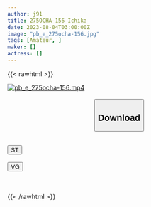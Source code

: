 ```yaml
---
author: j91
title: 275OCHA-156 Ichika
date: 2023-08-04T03:00:00Z
image: "pb_e_275ocha-156.jpg"
tags: [Amateur, ]
maker: []
actress: []
---
```



{{< rawhtml >}}

<div class="video" data-videoid="eq20YPYDPgCY4wG">
    <a href="javascript:;">
        <img src="https://my.j91.asia/posts/pb_e_275ocha-156/pb_e_275ocha-156.jpg" width="WIDTH" height="HEIGHT" alt="pb_e_275ocha-156.mp4" loading="lazy">
    </a>
</div>

<script type="text/javascript" src="https://j91.asia/asset/on-demand-st.js"></script>

<br>
  <link rel="stylesheet" href="https://j91.asia/asset/bs5.css">
  
  <center>
  <button class="btn btn-primary" type="button" data-bs-toggle="collapse" data-bs-target=".multi-collapse" aria-expanded="false" aria-controls="multiCollapseExample1 multiCollapseExample2"><h2>Download</h2></button></center>
</p>
<div class="row">
  <div class="col">
    <div class="collapse multi-collapse" id="multiCollapseExample1">
      <div class="card card-body">
	      	      <br>
<div class="buttons">  
<a href="https://streamtape.to/v/eq20YPYDPgCY4wG"><button class="btn-hover color-3"><i class="fa fa-download"></i> ST</button></a></div>
    </div>
  </div>
</div>
  <div class="col">
    <div class="collapse multi-collapse" id="multiCollapseExample2">
      <div class="card card-body">
	      <br>
<div class="buttons">
    <a href="https://vgembed.com/v/qM1VOPnjpBxo4kY"><button class="btn-hover color-9"><i class="fa fa-download"></i> VG</button></a></div>
<br><br>
      </div>
    </div>
  </div>
</div>

{{< /rawhtml >}}